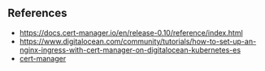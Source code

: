 

## References
- https://docs.cert-manager.io/en/release-0.10/reference/index.html
- https://www.digitalocean.com/community/tutorials/how-to-set-up-an-nginx-ingress-with-cert-manager-on-digitalocean-kubernetes-es
- [cert-manager](https://docs.cert-manager.io/en/release-0.10/reference/index.html)



